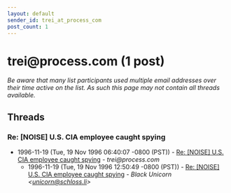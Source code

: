 ```yaml
---
layout: default
sender_id: trei_at_process_com
post_count: 1
---
```


# trei<span>@</span>process.com (1 post)

_Be aware that many list participants used multiple email addresses over their time active on the list. As such this page may not contain all threads available._

## Threads

### Re: [NOISE] U.S. CIA employee caught spying
+ 1996-11-19 (Tue, 19 Nov 1996 06:40:07 -0800 (PST)) - [Re: [NOISE] U.S. CIA employee caught spying](/archive/1996/11/c3552013728404bb632ee3333e9c0c755b92099044b3b124ab7a1fe8bb06dced) - _trei@process.com_
  + 1996-11-19 (Tue, 19 Nov 1996 12:50:49 -0800 (PST)) - [Re: [NOISE] U.S. CIA employee caught spying](/archive/1996/11/028a5743da87468a8d0f413e15fcd77cccd77b361f97d57d408dcc3ff8328e05) - _Black Unicorn \<unicorn@schloss.li\>_

